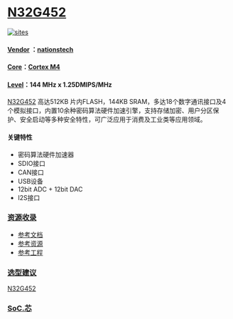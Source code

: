 ﻿# [N32G452](https://github.com/SoCXin/N32G452)

[![sites](http://182.61.61.133/link/resources/SoC.png)](http://www.SoC.Xin)

#### [Vendor](https://github.com/SoCXin/Vendor) ：[nationstech](https://www.nationstech.com/)
#### [Core](https://github.com/SoCXin/Cortex)：[Cortex M4](https://github.com/SoCXin/CM4)
#### [Level](https://github.com/SoCXin/Level)：144 MHz x 1.25DMIPS/MHz

[N32G452](https://github.com/SoCXin/N32G452) 高达512KB 片内FLASH，144KB SRAM，多达18个数字通讯接口及4个模拟接口，内置10余种密码算法硬件加速引擎，支持存储加密、用户分区保护、安全启动等多种安全特性，可广泛应用于消费及工业类等应用领域。

<!-- [![sites](docs/N32G452.png)](https://www.nationstech.com/N32G452/) -->

#### 关键特性

* 密码算法硬件加速器
* SDIO接口
* CAN接口
* USB设备
* 12bit ADC + 12bit DAC
* I2S接口

### [资源收录](https://github.com/SoCXin)

* [参考文档](docs/)
* [参考资源](src/)
* [参考工程](project/)

### [选型建议](https://github.com/SoCXin)

[N32G452](https://github.com/SoCXin/N32G452)

###  [SoC.芯](http://www.SoC.Xin)
